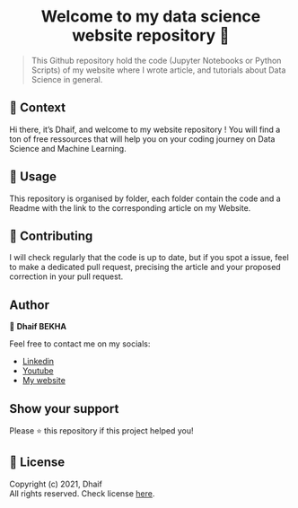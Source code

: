 <h1 align="center">Welcome to my data science website repository 👋</h1>


> This Github repository hold the code (Jupyter Notebooks or Python Scripts) of my website where I wrote article, and tutorials about Data Science in general.

## 🧠 Context

Hi there, it’s Dhaif, and welcome to my website repository ! You will find a ton of free ressources that will help you on your coding journey on Data Science and Machine Learning. 

## 🚀 Usage

This repository is organised by folder, each folder contain the code and a Readme with the link to the corresponding article on my Website.

## 🤝 Contributing

I will check regularly that the code is up to date, but if you spot a issue, feel to make a dedicated pull request, precising the article and your proposed correction in your pull request.

## Author

👤 **Dhaif BEKHA**

Feel free to contact me on my socials:

- [Linkedin](https://www.linkedin.com/in/dhaifbekha/)
- [Youtube](#)
- [My website](#) 

## Show your support

Please ⭐️ this repository if this project helped you!

## 📝 License

Copyright (c) 2021, Dhaif <br>
All rights reserved. Check license [here](https://github.com/Dhaif/data_science_blog/blob/main/LICENSE).
